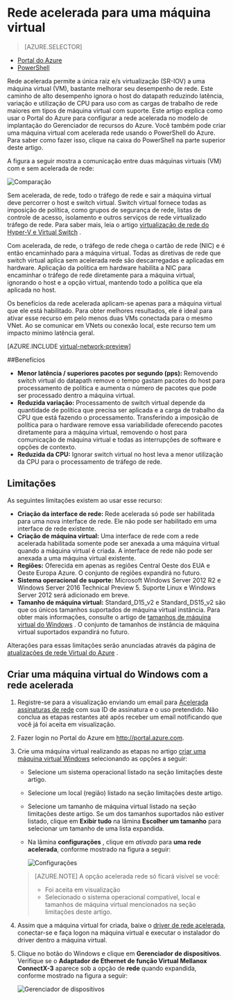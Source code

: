 <properties 
   pageTitle="Acelerada, de rede para uma máquina virtual - Portal | Microsoft Azure"
   description="Saiba como configurar a rede acelerada para uma máquina virtual Azure usando o Portal do Azure."
   services="virtual-network"
   documentationCenter="na"
   authors="jimdial"
   manager="carmonm"
   editor=""
   tags="azure-resource-manager"
/>
<tags 
   ms.service="virtual-network"
   ms.devlang="na"
   ms.topic="article"
   ms.tgt_pltfrm="na"
   ms.workload="infrastructure-services"
   ms.date="09/26/2016"
   ms.author="jdial" />

# <a name="accelerated-networking-for-a-virtual-machine"></a>Rede acelerada para uma máquina virtual

> [AZURE.SELECTOR]
- [Portal do Azure](virtual-network-accelerated-networking-portal.md)
- [PowerShell](virtual-network-accelerated-networking-powershell.md)

Rede acelerada permite a única raiz e/s virtualização (SR-IOV) a uma máquina virtual (VM), bastante melhorar seu desempenho de rede. Este caminho de alto desempenho ignora o host do datapath reduzindo latência, variação e utilização de CPU para uso com as cargas de trabalho de rede maiores em tipos de máquina virtual com suporte. Este artigo explica como usar o Portal do Azure para configurar a rede acelerada no modelo de implantação do Gerenciador de recursos do Azure. Você também pode criar uma máquina virtual com acelerada rede usando o PowerShell do Azure. Para saber como fazer isso, clique na caixa do PowerShell na parte superior deste artigo.

A figura a seguir mostra a comunicação entre duas máquinas virtuais (VM) com e sem acelerada de rede:

![Comparação](./media/virtual-network-accelerated-networking-portal/image1.png)

Sem acelerada, de rede, todo o tráfego de rede e sair a máquina virtual deve percorrer o host e switch virtual. Switch virtual fornece todas as imposição de política, como grupos de segurança de rede, listas de controle de acesso, isolamento e outros serviços de rede virtualizado tráfego de rede. Para saber mais, leia o artigo [virtualização de rede do Hyper-V e Virtual Switch](https://technet.microsoft.com/library/jj945275.aspx) .

Com acelerada, de rede, o tráfego de rede chega o cartão de rede (NIC) e é então encaminhado para a máquina virtual. Todas as diretivas de rede que switch virtual aplica sem acelerada rede são descarregadas e aplicadas em hardware. Aplicação da política em hardware habilita a NIC para encaminhar o tráfego de rede diretamente para a máquina virtual, ignorando o host e a opção virtual, mantendo todo a política que ela aplicada no host.

Os benefícios da rede acelerada aplicam-se apenas para a máquina virtual que ele está habilitado. Para obter melhores resultados, ele é ideal para ativar esse recurso em pelo menos duas VMs conectada para o mesmo VNet. Ao se comunicar em VNets ou conexão local, este recurso tem um impacto mínimo latência geral.

[AZURE.INCLUDE [virtual-network-preview](../../includes/virtual-network-preview.md)]

##<a name="benefits"></a>Benefícios

- **Menor latência / superiores pacotes por segundo (pps):** Removendo switch virtual do datapath remove o tempo gastam pacotes do host para processamento de política e aumenta o número de pacotes que pode ser processado dentro a máquina virtual.
- **Reduzida variação:** Processamento de switch virtual depende da quantidade de política que precisa ser aplicada e a carga de trabalho da CPU que está fazendo o processamento. Transferindo a imposição de política para o hardware remove essa variabilidade oferecendo pacotes diretamente para a máquina virtual, removendo o host para comunicação de máquina virtual e todas as interrupções de software e opções de contexto.
- **Reduzida da CPU:** Ignorar switch virtual no host leva a menor utilização da CPU para o processamento de tráfego de rede.

## <a name="limitations"></a>Limitações

As seguintes limitações existem ao usar esse recurso:
 
- **Criação da interface de rede:** Rede acelerada só pode ser habilitada para uma nova interface de rede.  Ele não pode ser habilitado em uma interface de rede existente.
- **Criação de máquina virtual:** Uma interface de rede com a rede acelerada habilitada somente pode ser anexada a uma máquina virtual quando a máquina virtual é criada. A interface de rede não pode ser anexada a uma máquina virtual existente.
- **Regiões:** Oferecida em apenas as regiões Central Oeste dos EUA e Oeste Europa Azure. O conjunto de regiões expandirá no futuro.
- **Sistema operacional de suporte:** Microsoft Windows Server 2012 R2 e Windows Server 2016 Technical Preview 5. Suporte Linux e Windows Server 2012 será adicionado em breve.
- **Tamanho de máquina virtual:** Standard_D15_v2 e Standard_DS15_v2 são que os únicos tamanhos suportados de máquina virtual instância. Para obter mais informações, consulte o artigo de [tamanhos de máquina virtual do Windows](../virtual-machines/virtual-machines-windows-sizes.md) . O conjunto de tamanhos de instância de máquina virtual suportados expandirá no futuro.

Alterações para essas limitações serão anunciadas através da página de [atualizações de rede Virtual do Azure](https://azure.microsoft.com/updates/accelerated-networking-in-preview) .

## <a name="create-a-windows-vm-with-accelerated-networking"></a>Criar uma máquina virtual do Windows com a rede acelerada

1. Registre-se para a visualização enviando um email para [Acelerada assinaturas de rede](mailto:axnpreview@microsoft.com?subject=Request%20to%20enable%20subscription%20%3csubscription%20id%3e) com sua ID de assinatura e o uso pretendido. Não conclua as etapas restantes até após receber um email notificando que você já foi aceita em visualização.
2. Fazer login no Portal do Azure em http://portal.azure.com.
3. Crie uma máquina virtual realizando as etapas no artigo [criar uma máquina virtual Windows](../virtual-machines/virtual-machines-windows-hero-tutorial.md) selecionando as opções a seguir:
    - Selecione um sistema operacional listado na seção limitações deste artigo.
    - Selecione um local (região) listado na seção limitações deste artigo.
    - Selecione um tamanho de máquina virtual listado na seção limitações deste artigo. Se um dos tamanhos suportados não estiver listado, clique em **Exibir tudo** na lâmina **Escolher um tamanho** para selecionar um tamanho de uma lista expandida.
    - Na lâmina **configurações** , clique em *ativado* para **uma rede acelerada**, conforme mostrado na figura a seguir:

        ![Configurações](./media/virtual-network-accelerated-networking-portal/image3.png)

    >[AZURE.NOTE] A opção acelerada rede só ficará visível se você:
    >
    >- Foi aceita em visualização
    >- Selecionado o sistema operacional compatível, local e tamanhos de máquina virtual mencionados na seção limitações deste artigo.

5. Assim que a máquina virtual for criada, baixe o [driver de rede acelerada](https://gallery.technet.microsoft.com/Azure-Accelerated-471b5d84), conectar-se e faça logon na máquina virtual e executar o instalador do driver dentro a máquina virtual.
6. Clique no botão do Windows e clique em **Gerenciador de dispositivos**. Verifique se o **Adaptador de Ethernet de função Virtual Mellanox ConnectX-3** aparece sob a opção de **rede** quando expandida, conforme mostrado na figura a seguir:

    ![Gerenciador de dispositivos](./media/virtual-network-accelerated-networking-portal/image2.png)
